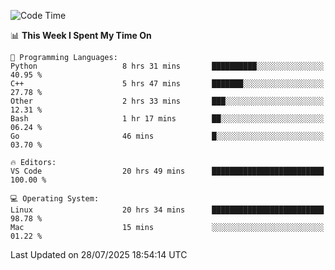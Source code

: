 
<!--START_SECTION:waka-->
![Code Time](http://img.shields.io/badge/Code%20Time-3%2C643%20hrs%2029%20mins-blue)

📊 **This Week I Spent My Time On** 

```text
💬 Programming Languages: 
Python                   8 hrs 31 mins       ██████████░░░░░░░░░░░░░░░   40.95 % 
C++                      5 hrs 47 mins       ███████░░░░░░░░░░░░░░░░░░   27.78 % 
Other                    2 hrs 33 mins       ███░░░░░░░░░░░░░░░░░░░░░░   12.31 % 
Bash                     1 hr 17 mins        ██░░░░░░░░░░░░░░░░░░░░░░░   06.24 % 
Go                       46 mins             █░░░░░░░░░░░░░░░░░░░░░░░░   03.70 % 

🔥 Editors: 
VS Code                  20 hrs 49 mins      █████████████████████████   100.00 % 

💻 Operating System: 
Linux                    20 hrs 34 mins      █████████████████████████   98.78 % 
Mac                      15 mins             ░░░░░░░░░░░░░░░░░░░░░░░░░   01.22 % 
```


 Last Updated on 28/07/2025 18:54:14 UTC
<!--END_SECTION:waka-->

